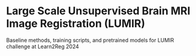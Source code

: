 # Large Scale Unsupervised Brain MRI Image Registration (LUMIR)
Baseline methods, training scripts, and pretrained models for LUMIR challenge at Learn2Reg 2024
